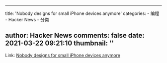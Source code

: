 
---
title: 'Nobody designs for small iPhone devices anymore'
categories: 
    - 编程
    - Hacker News
    - 分类

author: Hacker News
comments: false
date: 2021-03-22 09:21:10
thumbnail: ''
---

<div>   
Link: <a href="https://lwgmnz.me/2021/03/20/nobody-designs-for-small-iphone-devices-anymore/"> Nobody designs for small iPhone devices anymore </a>  
</div>
            